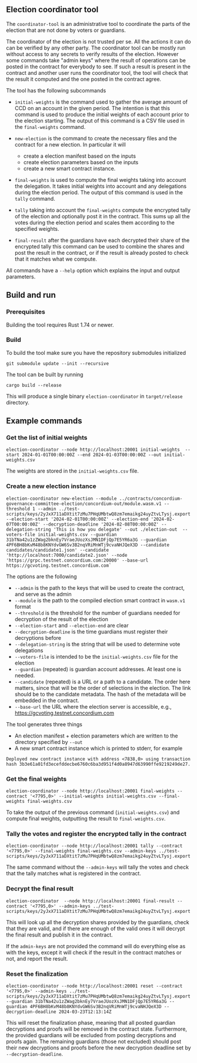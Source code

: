 ## Election coordinator tool

The `coordinator-tool` is an administrative tool to coordinate the parts of the
election that are not done by voters or guardians.

The coordinator of the election is not trusted per se. All the actions it can do
can be verified by any other party. The coordinator tool can be mostly run
without access to any secrets to verify results of the election. However some
commands take "admin keys" where the result of operations can be posted in the
contract for everybody to see. If such a result is present in the contract and
another user runs the coordinator tool, the tool will check that the result it
computed and the one posted in the contract agree.

The tool has the following subcommands

- `initial-weights` is the command used to gather the average amount of CCD on
  an account in the given period. The intention is that this command is used to
  produce the initial weights of each account prior to the election starting.
  The output of this command is a CSV file used in the `final-weights` command.

- `new-election` is the command to create the necessary files and the contract
  for a new election. In particular it will
  - create a election manifest based on the inputs
  - create election parameters based on the inputs
  - create a new smart contract instance.

- `final-weights` is used to compute the final weights taking into account the
  delegation. It takes initial weights into account and any delegations during
  the election period. The output of this command is used in the `tally`
  command.

- `tally` taking into account the `final-weights` compute the encrypted tally of
  the election and optionally post it in the contract. This sums up all the
  votes during the election period and scales them according to the specified
  weights.

- `final-result` after the guardians have each decrypted their share of the
  encrypted tally this command can be used to combine the shares and post the
  result in the contract, or if the result is already posted to check that it
  matches what we compute.

All commands have a `--help` option which explains the input and output
parameters.


## Build and run

### Prerequisites

Building the tool requires Rust 1.74 or newer.

### Build

To build the tool make sure you have the repository submodules initialized

```console
git submodule update --init --recursive
```

The tool can be built by running

```console
cargo build --release
```

This will produce a single binary `election-coordinator` in `target/release` directory.


## Example commands

### Get the list of initial weights

```console
election-coordinator --node http://localhost:20001 initial-weights  --start 2024-01-01T00:00:00Z --end 2024-01-03T00:00:00Z --out initial-weights.csv
```

The weights are stored in the `initial-weights.csv` file.


### Create a new election instance

```
election-coordinator new-election --module ../contracts/concordium-governance-committee-election/concordium-out/module.wasm.v1 --threshold 1 --admin ../test-scripts/keys/2yJxX711aDXtit7zMu7PHqUMbtwQ8zm7emaikg24uyZtvLTysj.export --election-start '2024-02-01T00:00:00Z' --election-end '2024-02-07T00:00:00Z' --decryption-deadline '2024-02-08T00:00:00Z' --delegation-string 'This is how you delegate' --out ./election-out  --voters-file initial-weights.csv --guardian 31bTNa42u1zZWag2bknEy7VraeJUozXsJMN1DFjQp7E5YR6a3G --guardian 4PF6BH8bKvM48b8KNYdvGW6Sv3B2nqVRiMnWTj9cvaNHJQeX3D --candidate candidates/candidate1.json' --candidate 'http://localhost:7000/candidate2.json' --node 'https://grpc.testnet.concordium.com:20000' --base-url https://gcvoting.testnet.concordium.com`
```

The options are the following

- `--admin` is the path to the keys that will be used to create the contract, and serve as the admin
- `--module` is the path to the compiled election smart contract in `wasm.v1` format
- `--threshold` is the threshold for the number of guardians needed for decryption of the result of the election
- `--election-start` and `--election-end` are clear
- `--decryption-deadline` is the time guardians must register their decryptions before
- `--delegation-string` is the string that will be used to determine vote delegations
- `--voters-file` is intended to be the `initial-weights.csv` file for the election
- `--guardian` (repeated) is guardian account addresses. At least one is needed.
- `--candidate` (repeated) is a URL or a path to a candidate. The order here matters, since that will be the order
  of selections in the election. The link should be to the candidate metadata. The hash of the metadata will be
  embedded in the contract.
- `--base-url` the URL where the election server is accessible, e.g., https://gcvoting.testnet.concordium.com

The tool generates three things
- An election manifest + election parameters which are written to the directory specified by `--out`
- A new smart contract instance which is printed to stderr, for example

```
Deployed new contract instance with address <7838,0> using transaction hash 3b3e61a01fd3ecefddecbe6760c6ba3d951f4d0a8947d63990ffe9219249de27.
```

### Get the final weights


```console
election-coordinator --node http://localhost:20001 final-weights --contract '<7795,0>' --initial-weights initial-weights.csv --final-weights final-weights.csv
```

To take the output of the previous command (`initial-weights.csv`) and compute final weights, outputting the result to `final-weights.csv`.


### Tally the votes and register the encrypted tally in the contract

```
election-coordinator --node http://localhost:20001 tally --contract '<7795,0>' --final-weights final-weights.csv --admin-keys ../test-scripts/keys/2yJxX711aDXtit7zMu7PHqUMbtwQ8zm7emaikg24uyZtvLTysj.export
```

The same command without the `--admin-keys` will tally the votes and check that the tally matches what is registered in the contract.

### Decrypt the final result

```console
election-coordinator  --node http://localhost:20001 final-result --contract '<7795,0>' --admin-keys ../test-scripts/keys/2yJxX711aDXtit7zMu7PHqUMbtwQ8zm7emaikg24uyZtvLTysj.export
```

This will look up all the decryption shares provided by the guardians, check that they are valid, and if there are enough of the valid ones it will decrypt the final result and publish it in the contract.

If the `admin-keys` are not provided the command will do everything else as with the keys, except it will check if the result in the contract matches or not, and report the result.

### Reset the finalization

```console
election-coordinator --node http://localhost:20001 reset --contract '<7795,0>' --admin-keys ../test-scripts/keys/2yJxX711aDXtit7zMu7PHqUMbtwQ8zm7emaikg24uyZtvLTysj.export --guardian 31bTNa42u1zZWag2bknEy7VraeJUozXsJMN1DFjQp7E5YR6a3G --guardian 4PF6BH8bKvM48b8KNYdvGW6Sv3B2nqVRiMnWTj9cvaNHJQeX3D --decryption-deadline 2024-03-23T12:13:14Z
```

This will reset the finalization phase, meaning that all posted guardian decryptions and proofs will be removed in the contract state. Furthermore, the provided guardians will be excluded from posting
decryptions and proofs again. The remaining guardians (those not excluded) should post their new decryptions and proofs before the new decryption deadline set by `--decryption-deadline`.
